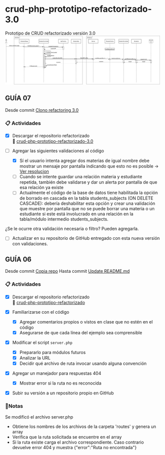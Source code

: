 # crud-php-prototipo-refactorizado-3.0
Prototipo de CRUD refactorizado versión 3.0
![Diagrama de secuencia de de la obtención de estudiantes](/uml/diagrama_de_secuencia_refactoring-3.0.png?raw=true "Diagrama de secuencia de de la obtención de estudiantes")


## GUÍA 07
Desde commit [Clono refactoring 3.0](https://github.com/CamilaSanchezB/TIB-Refactoring-G06/commit/82ce3db582e0f97dc17641018a51d839736ae423)

### 📋 Actividades

- [x] Descargar el repositorio refactorizado  
  🔗 [crud-php-prototipo-refactorizado-3.0](https://github.com/gabrielinuz/crud-php-prototipo-refactorizado-3.0)

- [ ] Agregar las siguientes validaciones al código  
    - [x] Sí el usuario intenta agregar dos materias de igual nombre debe mostrar un mensaje por pantalla indicando que esto no es posible -> [Ver resolucion](https://github.com/CamilaSanchezB/TIB-Refactoring-G06/pull/2)
    - [ ] Cuando se intente guardar una relación materia y estudiante repetida, también debe validarse y dar un alerta por pantalla de que esa relación ya existe  
    - [ ] Actualmente el código de la base de datos tiene habilitada la opción de borrado en cascada en la tabla students_subjects (ON DELETE CASCADE): debería deshabilitar esta opción y crear una validación que muestre por pantalla que no se puede borrar una materia o un estudiante si este está involucrado en una relación en la tabla/módulo intermedio students_subjects.

¿Se le ocurre otra validación necesaria o filtro? Pueden agregarla.

- [ ] Actualizar en su repositorio de GitHub entregado con esta nueva versión con validaciones.


## GUÍA 06
Desde commit [Copia repo](https://github.com/CamilaSanchezB/TIB-Refactoring-G06/commit/bbbc241a1b4cb68c3601b7b9d246d4a44c22230d)
Hasta commit [Update README.md](https://github.com/CamilaSanchezB/TIB-Refactoring-G06/commit/88cb7c5de8450a9d57550b02dd13458f97db5f6f)

### 📋 Actividades

- [x] Descargar el repositorio refactorizado  
  🔗 [crud-php-prototipo-refactorizado](https://github.com/gabrielinuz/crud-php-prototipo-refactorizado)

- [x] Familiarizarse con el código   
    - [x] Agregar comentarios propios o vistos en clase que no estén en el código  
    - [x] Asegurarse de que cada línea del ejemplo sea comprensible

- [x] Modificar el script `server.php`  
    - [x] Prepararlo para módulos futuros  
    - [x] Analizar la URL  
    - [x] Decidir qué archivo de ruta invocar usando alguna convención

- [x] Agregar un manejador para respuestas 404  
    - [x] Mostrar error si la ruta no es reconocida

- [x] Subir su versión a un repositorio propio en GitHub

### 📝Notas
Se modificó el archivo server.php
- Obtiene los nombres de los archivos de la carpeta 'routes' y genera un array
- Verifica que la ruta solicitada se encuentre en el array
- Si la ruta existe carga el archivo correspondiente. Caso contrario devuelve error 404 y muestra {"error":"Ruta no encontrada"}
